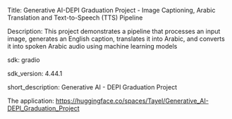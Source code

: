 Title: Generative AI-DEPI Graduation Project - Image Captioning, Arabic Translation and Text-to-Speech (TTS) Pipeline

Description: This project demonstrates a pipeline that processes an input image, generates an English caption, translates it into Arabic, and converts it into spoken Arabic audio using machine learning models

sdk: gradio

sdk_version: 4.44.1

short_description: Generative AI - DEPI Graduation Project 

The application: https://huggingface.co/spaces/Tayel/Generative_AI-DEPI_Graduation_Project
